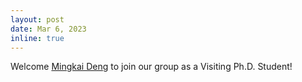 ```yaml
---
layout: post
date: Mar 6, 2023
inline: true
---
```


Welcome [Mingkai Deng](https://mingkaid.github.io/) to join our group as a Visiting Ph.D. Student!
